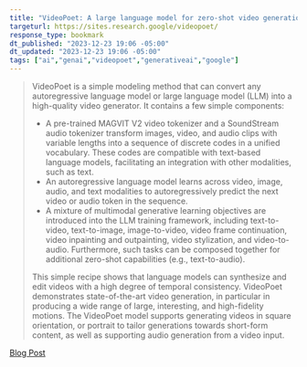 ```yaml
---
title: "VideoPoet: A large language model for zero-shot video generation"
targeturl: https://sites.research.google/videopoet/
response_type: bookmark
dt_published: "2023-12-23 19:06 -05:00"
dt_updated: "2023-12-23 19:06 -05:00"
tags: ["ai","genai","videopoet","generativeai","google"]
---
```


> VideoPoet is a simple modeling method that can convert any autoregressive language model or large language model (LLM) into a high-quality video generator. It contains a few simple components:  
>   
>    - A pre-trained MAGVIT V2 video tokenizer and a SoundStream audio tokenizer transform images, video, and audio clips with variable lengths into a sequence of discrete codes in a unified vocabulary. These codes are compatible with text-based language models, facilitating an integration with other modalities, such as text.
>    - An autoregressive language model learns across video, image, audio, and text modalities to autoregressively predict the next video or audio token in the sequence.
>    - A mixture of multimodal generative learning objectives are introduced into the LLM training framework, including text-to-video, text-to-image, image-to-video, video frame continuation, video inpainting and outpainting, video stylization, and video-to-audio. Furthermore, such tasks can be composed together for additional zero-shot capabilities (e.g., text-to-audio).  
>  
> This simple recipe shows that language models can synthesize and edit videos with a high degree of temporal consistency. VideoPoet demonstrates state-of-the-art video generation, in particular in producing a wide range of large, interesting, and high-fidelity motions. The VideoPoet model supports generating videos in square orientation, or portrait to tailor generations towards short-form content, as well as supporting audio generation from a video input.

[Blog Post](https://blog.research.google/2023/12/videopoet-large-language-model-for-zero.html)